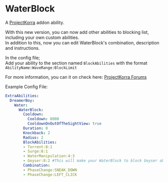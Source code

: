 # WaterBlock
A [ProjectKorra](https://github.com/ProjectKorra/ProjectKorra) addon ability.

With this new version, you can now add other abilities to blocking list, including your own custom abilities.  
In addition to this, now you can edit WaterBlock's combination, description and instructions.  
  
In the config file;  
Add your ability to the section named `BlockAbilities` with the format `AbilityName:WaveRange:BlockLimit`  

For more information, you can it on check here: [ProjectKorra Forums](https://projectkorra.com/forum/resources/waterblock-by-dreamerboy-and-hiro.396/)
  
Example Config File:  
```yml
ExtraAbilities:
  DreamerBoy:
    Water:
      WaterBlock:
        Cooldown:
          Cooldown: 8000
          CooldownOnOutOfTheSightView: true
        Duration: 0
        Knockback: 2
        Radius: 2
        BlockAbilities:
        - Torrent:8:1
        - Surge:8:1
        - WaterManipulation:4:3
        - Geyser:8:2 #This will make your WaterBlock to block Geyser ability 2 times in a row. Also its wave range will be 8 blocks.
        Combination:
        - PhaseChange:SNEAK_DOWN
        - PhaseChange:LEFT_CLICK
```
